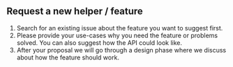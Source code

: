 ## Request a new helper / feature

1. Search for an existing issue about the feature you want to suggest first.
2. Please provide your use-cases why you need the feature or problems solved.
   You can also suggest how the API could look like.
3. After your proposal we will go through a design phase where we discuss about how the feature should work.
